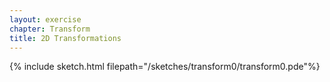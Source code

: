 ```yaml
---
layout: exercise
chapter: Transform
title: 2D Transformations
---
```


{% include sketch.html filepath="/sketches/transform0/transform0.pde"%}